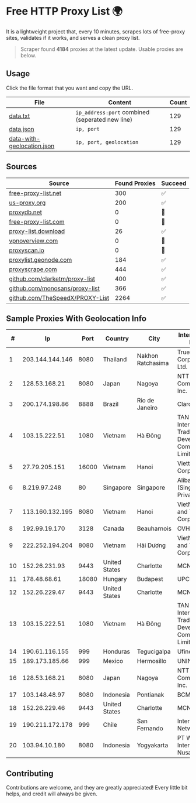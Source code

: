 
# Free HTTP Proxy List 🌍

It is a lightweight project that, every 10 minutes, scrapes lots of free-proxy sites, validates if it works, and serves a clean proxy list.


> Scraper found **4184** proxies at the latest update. Usable proxies are below.

## Usage

Click the file format that you want and copy the URL.


|File|Content|Count|
|----|-------|-----|
|[data.txt](https://raw.githubusercontent.com/themiralay/Proxy-List-World/master/data.txt)|`ip_address:port` combined (seperated new line)|129|
|[data.json](https://raw.githubusercontent.com/themiralay/Proxy-List-World/master/data.json)|`ip, port`|129|
|[data-with-geolocation.json](https://raw.githubusercontent.com/themiralay/Proxy-List-World/master/data-with-geolocation.json)|`ip, port, geolocation`|129|

## Sources

|Source|Found Proxies|Succeed|
|------|-------------|-------|
|[free-proxy-list.net](https://free-proxy-list.net)|300|✅|
|[us-proxy.org](https://www.us-proxy.org)|200|✅|
|[proxydb.net](http://proxydb.net)|0|🚫|
|[free-proxy-list.com](https://free-proxy-list.com/?page=&port=&type%5B%5D=http&type%5B%5D=https&up_time=0&search=Search)|0|🚫|
|[proxy-list.download](https://www.proxy-list.download/HTTP)|26|✅|
|[vpnoverview.com](https://vpnoverview.com/privacy/anonymous-browsing/free-proxy-servers)|0|🚫|
|[proxyscan.io](https://www.proxyscan.io)|0|🚫|
|[proxylist.geonode.com](https://proxylist.geonode.com/api/proxy-list?limit=300&page=1&sort_by=lastChecked&sort_type=desc&protocols=http,https)|184|✅|
|[proxyscrape.com](https://api.proxyscrape.com/v2/?request=displayproxies&protocol=http&timeout=10000&country=all&ssl=all&anonymity=all)|444|✅|
|[github.com/clarketm/proxy-list](https://raw.githubusercontent.com/clarketm/proxy-list/master/proxy-list-raw.txt)|400|✅|
|[github.com/monosans/proxy-list](https://raw.githubusercontent.com/monosans/proxy-list/main/proxies/http.txt)|366|✅|
|[github.com/TheSpeedX/PROXY-List](https://raw.githubusercontent.com/TheSpeedX/PROXY-List/master/http.txt)|2264|✅|


## Sample Proxies With Geolocation Info

|#|Ip|Port|Country|City|Internet Service Provider|
|-|--|----|-------|----|-------------------------|
|1|203.144.144.146|8080|Thailand|Nakhon Ratchasima|True Internet Corporation CO. Ltd.|
|2|128.53.168.21|8080|Japan|Nagoya|NTT PC Communications, Inc.|
|3|200.174.198.86|8888|Brazil|Rio de Janeiro|Claro S.A|
|4|103.15.222.51|1080|Vietnam|Hà Đông|TAN Thanh AN International Trade Development Company Limited|
|5|27.79.205.151|16000|Vietnam|Hanoi|Viettel Corporation|
|6|8.219.97.248|80|Singapore|Singapore|Alibaba Cloud (Singapore) Private Limited|
|7|113.160.132.195|8080|Vietnam|Hanoi|VietNam Post and Telecom Corporation|
|8|192.99.19.170|3128|Canada|Beauharnois|OVH SAS|
|9|222.252.194.204|8080|Vietnam|Hải Dương|VietNam Post and Telecom Corporation|
|10|152.26.231.93|9443|United States|Charlotte|MCNC|
|11|178.48.68.61|18080|Hungary|Budapest|UPC|
|12|152.26.229.47|9443|United States|Charlotte|MCNC|
|13|103.15.222.51|1080|Vietnam|Hà Đông|TAN Thanh AN International Trade Development Company Limited|
|14|190.61.116.155|999|Honduras|Tegucigalpa|Ufinet Honduras|
|15|189.173.185.66|999|Mexico|Hermosillo|UNINET|
|16|128.53.168.21|8080|Japan|Nagoya|NTT PC Communications, Inc.|
|17|103.148.48.97|8080|Indonesia|Pontianak|BCMEDIA|
|18|152.26.229.46|9443|United States|Charlotte|MCNC|
|19|190.211.172.178|999|Chile|San Fernando|InterNexa Global Network|
|20|103.94.10.180|8080|Indonesia|Yogyakarta|PT Widya Intersat Nusantara|



## Contributing

Contributions are welcome, and they are greatly appreciated! Every
little bit helps, and credit will always be given.

